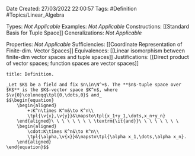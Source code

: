 <div class="topSpace"></div>

Date Created: 27/03/2022 22:00:57
Tags: #Definition #Topics/Linear_Algebra

Types: _Not Applicable_
Examples: _Not Applicable_
Constructions: [[Standard Basis for Tuple Space]]
Generalizations: _Not Applicable_

Properties: _Not Applicable_
Sufficiencies: [[Coordinate Representation of Finite-dim. Vector Spaces]]
Equivalences: [[Linear isomorphism between finite-dim vector spaces and tuple spaces]]
Justifications: [[Direct product of vector spaces; function spaces are vector spaces]]

``` ad-Definition
title: Definition.

_Let $K$ be a field and fix $n\in\N^+$. The **$n$-tuple space over $K$** is the $K$-vector space $K^n$, where $\v{0}\coloneqq\tpl{0,\dots,0}$ and_
$$\begin{equation}
    \begin{aligned}
        +:K^n\times K^n&\to K^n\\
        \tpl{\v{x},\v{y}}&\mapsto\tpl{x_1+y_1,\dots,x_n+y_n}
    \end{aligned}\ \ \ \ \ \ \ \ \textrm{\it{and}}\ \ \ \ \ \ \ \ 
    \begin{aligned}
        \cdot:K\times K^n&\to K^n\\
        \tpl{\alpha,\v{x}}&\mapsto\tpl{\alpha x_1,\dots,\alpha x_n}.
    \end{aligned}
\end{equation}$$

```
